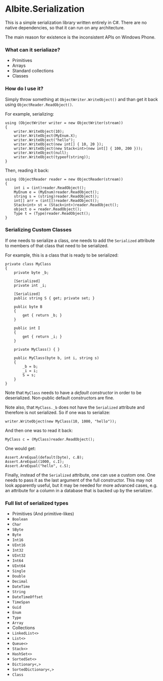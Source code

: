 # Albite.Serialization
This is a simple serialization library written entirely in C#. There are no native dependencies, so that it can run on any architecture.

The main reason for existence is the inconsistent APIs on Windows Phone.

### What can it serialiaze?
* Primitives
* Arrays
* Standard collections
* Classes

### How do I use it?
Simply throw something at `ObjectWriter.WriteObject()` and than get it back using `ObjectReader.ReadObject()`.

For example, serializing:

    using (ObjectWriter writer = new ObjectWriter(stream))
    {
        writer.WriteObject(10);
        writer.WriteObject(MyEnum.X);
        writer.WriteObject("hello");
        writer.WriteObject(new int[] { 10, 20 });
        writer.WriteObject(new Stack<int>(new int[] { 100, 200 }));
        writer.WriteObject(null);
        writer.WriteObject(typeof(string));
    }

Then, reading it back:

    using (ObjectReader reader = new ObjectReader(stream))
    {
        int i = (int)reader.ReadObject();
        MyEnum e = (MyEnum)reader.ReadObject();
        string s = (string)reader.ReadObject();
        int[] arr = (int[])reader.ReadObject();
        Stack<int> st = (Stack<int>)reader.ReadObject();
        object o = reader.ReadObject();
        Type t = (Type)reader.ReadObject();
    }

### Serializing Custom Classes

If one needs to serialize a class, one needs to add the `Serialized` attribute to members of that class that need to be serialized.

For example, this is a class that is ready to be serialized:

    private class MyClass
    {
        private byte _b;

        [Serialized]
        private int _i;

        [Serialized]
        public string S { get; private set; }

        public byte B
        {
            get { return _b; }
        }

        public int I
        {
            get { return _i; }
        }

        private MyClass() { }

        public MyClass(byte b, int i, string s)
        {
            _b = b;
            _i = i;
            S = s;
        }
    }

Note that `MyClass` needs to have a _default constructor_ in order to be deserialized. Non-public default constructors are fine.

Note also, that `MyClass._b` does not have the `Serialized` attribute and therefore is not serialized. So if one was to serialize:

    writer.WriteObject(new MyClass(10, 1000, "hello"));

And then one was to read it back:

    MyClass c = (MyClass)reader.ReadObject();

One would get:

    Assert.AreEqual(default(byte), c.B);
    Assert.AreEqual(1000, c.I);
    Assert.AreEqual("hello", c.S);

Finally, instead of the `Serialized` attribute, one can use a custom one. One needs to pass it as the last argument of the full constructor.
This may not look apparently useful, but it may be needed for more advanced cases, e.g. an attribute for a column in a database that is backed up by the serializer.

### Full list of serialized types

* Primitives (And primitive-likes)
 * `Boolean`
 * `Char`
 * `SByte`
 * `Byte`
 * `Int16`
 * `UInt16`
 * `Int32`
 * `UInt32`
 * `Int64`
 * `UInt64`
 * `Single`
 * `Double`
 * `Decimal`
 * `DateTime`
 * `String`
 * `DateTimeOffset`
 * `TimeSpan`
 * `Guid`
* `Enum`
* `Type`
* `Array`
* Collections
 * `LinkedList<>`
 * `List<>`
 * `Queue<>`
 * `Stack<>`
 * `HashSet<>`
 * `SortedSet<>`
 * `Dictionary<,>`
 * `SortedDictionary<,>`
* `Class`

